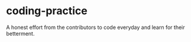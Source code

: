 # coding-practice
A honest effort from the contributors to code everyday and learn for their betterment.
